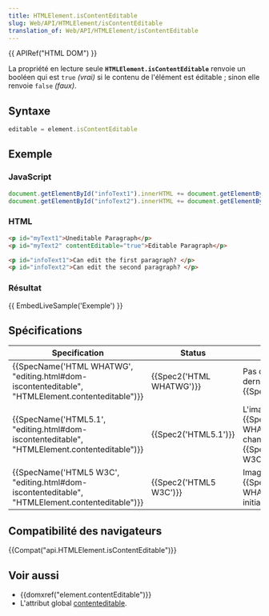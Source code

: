 ```yaml
---
title: HTMLElement.isContentEditable
slug: Web/API/HTMLElement/isContentEditable
translation_of: Web/API/HTMLElement/isContentEditable
---
```

{{ APIRef("HTML DOM") }}

La propriété en lecture seule **`HTMLElement.isContentEditable`** renvoie un booléen qui est `true` _(vrai)_ si le contenu de l'élément est éditable&nbsp;; sinon elle renvoie `false` _(faux)_.

## Syntaxe

```js
editable = element.isContentEditable
```

## Exemple

### JavaScript

```js
document.getElementById("infoText1").innerHTML += document.getElementById("myText1").isContentEditable;
document.getElementById("infoText2").innerHTML += document.getElementById("myText2").isContentEditable;
```

### HTML

```html
<p id="myText1">Uneditable Paragraph</p>
<p id="myText2" contentEditable="true">Editable Paragraph</p>

<p id="infoText1">Can edit the first paragraph? </p>
<p id="infoText2">Can edit the second paragraph? </p>
```

### Résultat

{{ EmbedLiveSample('Exemple') }}

## Spécifications

| Specification                                                                                                                    | Status                           | Comment                                                                                                 |
| -------------------------------------------------------------------------------------------------------------------------------- | -------------------------------- | ------------------------------------------------------------------------------------------------------- |
| {{SpecName('HTML WHATWG', "editing.html#dom-iscontenteditable", "HTMLElement.contenteditable")}} | {{Spec2('HTML WHATWG')}} | Pas de changement de la dernière image, {{SpecName('HTML5.1')}}                                |
| {{SpecName('HTML5.1', "editing.html#dom-iscontenteditable", "HTMLElement.contenteditable")}}     | {{Spec2('HTML5.1')}}     | L'image de {{SpecName('HTML WHATWG')}}, n'est pas changée par {{SpecName('HTML5 W3C')}} |
| {{SpecName('HTML5 W3C', "editing.html#dom-iscontenteditable", "HTMLElement.contenteditable")}}     | {{Spec2('HTML5 W3C')}}     | Image de  {{SpecName('HTML WHATWG')}},  definition initiale.                                   |

## Compatibilité des navigateurs

{{Compat("api.HTMLElement.isContentEditable")}}

## Voir aussi

- {{domxref("element.contentEditable")}}
- L'attribut global [contenteditable](/en-US/docs/Web/HTML/Global_attributes/contenteditable).
